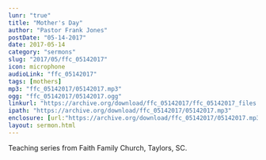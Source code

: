 ```yaml
---
lunr: "true"
title: "Mother's Day"
author: "Pastor Frank Jones"
postDate: "05-14-2017"
date: 2017-05-14
category: "sermons"
slug: "2017/05/ffc_05142017"
icon: microphone
audioLink: "ffc_05142017"
tags: [mothers]
mp3: "ffc_05142017/05142017.mp3"
ogg: "ffc_05142017/05142017.ogg"
linkurl: "https://archive.org/download/ffc_05142017/ffc_05142017_files.xml"
ipath: "https://archive.org/download/ffc_05142017/05142017.mp3"
enclosure: [url:"https://archive.org/download/ffc_05142017/05142017.mp3"]
layout: sermon.html
---
```


Teaching series from Faith Family Church, Taylors, SC.